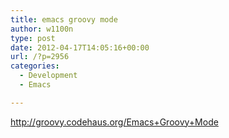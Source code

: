 ```yaml
---
title: emacs groovy mode
author: w1100n
type: post
date: 2012-04-17T14:05:16+00:00
url: /?p=2956
categories:
  - Development
  - Emacs

---
```

<http://groovy.codehaus.org/Emacs+Groovy+Mode>